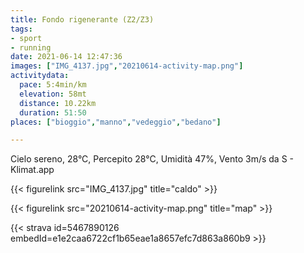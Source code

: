 ```yaml
---
title: Fondo rigenerante (Z2/Z3)
tags:
- sport
- running
date: 2021-06-14 12:47:36
images: ["IMG_4137.jpg","20210614-activity-map.png"]
activitydata:
  pace: 5:4min/km
  elevation: 58mt
  distance: 10.22km
  duration: 51:50
places: ["bioggio","manno","vedeggio","bedano"]

---
```


Cielo sereno, 28°C, Percepito 28°C, Umidità 47%, Vento 3m/s da S - Klimat.app

<!--more-->

{{< figurelink src="IMG_4137.jpg" title="caldo" >}}


{{< figurelink src="20210614-activity-map.png" title="map" >}}


{{< strava id=5467890126 embedId=e1e2caa6722cf1b65eae1a8657efc7d863a860b9 >}}

